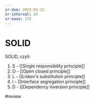 ```yaml
---
sr-due: 2023-03-12
sr-interval: 29
sr-ease: 172
---
```


# SOLID

SOLID, czyli:

1. S - [[Single responsibility principle]]
2. O - [[Open closed principle]]
3. L - [[Liskov's substitution principle]]
4. I - [[Interface segregation principle]]
6. D - [[Dependency inversion principle]]

#review